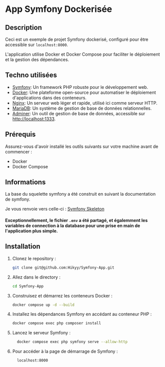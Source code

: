 # App Symfony Dockerisée

## Description

Ceci est un exemple de projet Symfony dockerisé, configuré pour être accessible sur `localhost:8000`. 

L'application utilise Docker et Docker Compose pour faciliter le déploiement et la gestion des dépendances.

## Techno utilisées

- [Symfony](https://symfony.com/): Un framework PHP robuste pour le développement web.
- [Docker](https://www.docker.com/): Une plateforme open-source pour automatiser le déploiement d'applications dans des conteneurs.
- [Nginx](https://www.nginx.com/): Un serveur web léger et rapide, utilisé ici comme serveur HTTP.
- [MariaDB](https://mariadb.org/): Un système de gestion de base de données relationnelles.
- [Adminer](https://www.adminer.org/): Un outil de gestion de base de données, accessible sur [http://localhost:1333](http://localhost:1333).


## Prérequis

Assurez-vous d'avoir installé les outils suivants sur votre machine avant de commencer :

- Docker
- Docker Compose

## Informations

La base du squelette symfony a été construit en suivant la documentation de symfony.

Je vous renvoie vers celle-ci : [Symfony Skeleton](https://symfony.com/doc/current/setup.html)

#### Exceptionnellement, le fichier `.env` a été partagé, et égalemment les variables de connection à la database pour une prise en main de l'application plus simple.

## Installation

1. Clonez le repository :

   ```bash
   git clone git@github.com:Hikyy/Symfony-App.git
   ```

2. Allez dans le directory :

    ```bash
    cd Symfony-App
    ```

3. Construisez et démarrez les conteneurs Docker :

    ```bash
    docker compose up -d --build
    ```

4. Installez les dépendances Symfony en accédant au conteneur PHP :

    ```bash
    docker compose exec php composer install
    ```

5. Lancez le serveur Symfony :
  
    ```bash
      docker compose exec php symfony serve --allow-http
    ```

6. Pour accéder à la page de démarrage de Symfony :

    ```bash
      localhost:8000
    ```
